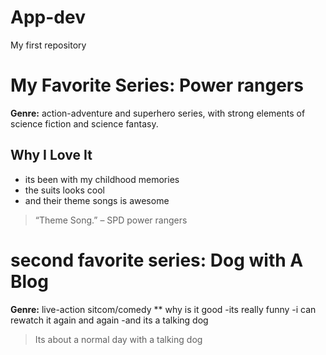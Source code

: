 # App-dev
 My first repository
# My Favorite Series: Power rangers
**Genre:** action-adventure and superhero series, with strong elements of science fiction and science fantasy.
## Why I Love It
- its been with my childhood memories
- the suits looks cool
- and their theme songs is awesome
> “Theme Song.” – SPD power rangers

# second favorite series: Dog with A Blog
**Genre:** live-action sitcom/comedy
** why is it good
-its really funny
-i can rewatch it again and again
-and its a talking dog
> Its about a normal day with a talking dog
